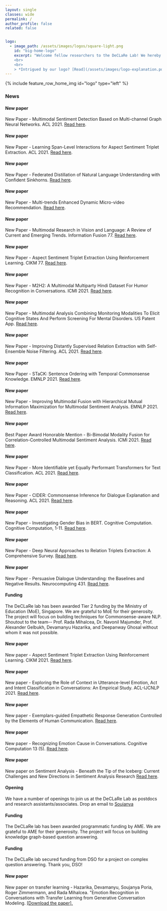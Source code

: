 ```yaml
---
layout: single
classes: wide
permalink: /
author_profile: false
related: false


logo:
  - image_path: /assets/images/logos/square-light.png
    id: "big-home-logo"
    excerpt: "Welcome fellow researchers to the DeCLaRe Lab! We hereby **DeCLaRe** our quest to breathe _cognitive_ and _language_ skills of human-like depth into machines by solving challenging NLP problems, such as, dialogue comprehension and generation, commonsense reasoning, multimodal understanding, and more. Addressing such open research problems requires powerful, scalable, and data-hungry algorithms. As such, we develop cutting-edge neural models, based on sound linguistic concepts. To know more about our work, please browse our catalog of [publications](/publications/).
    <br>
    <br>
    > *Intrigued by our logo? [Read](/assets/images/logo-explanation.pdf) the story behind it.*"
---
```

{% include feature_row_home_img id="logo" type="left" %}

### News

<div class="notice--success">
  <h4>New paper</h4>
  <p>
    New Paper - Multimodal Sentiment Detection Based on Multi-channel Graph Neural Networks. ACL 2021. <a href="{{ site.url }}{{ site.baseurl }}/assets/pdfs/Multimodal Sentiment Detection Based on Multi-channel.pdf">Read here</a>.
  </p>
</div>

<div class="notice--success">
  <h4>New paper</h4>
  <p>
    New Paper - Learning Span-Level Interactions for Aspect Sentiment Triplet Extraction. ACL 2021. <a href="{{ site.url }}{{ site.baseurl }}/assets/pdfs/Learning Span-Level Interactions for Aspect Sentiment Triplet Extraction.pdf">Read here</a>.
  </p>
</div>

<div class="notice--success">
  <h4>New paper</h4>
  <p>
    New Paper - Federated Distillation of Natural Language Understanding with Confident Sinkhorns. <a href="{{ site.url }}{{ site.baseurl }}/assets/pdfs/FEDERATED DISTILLATION OF NATURAL LANGUAGE.pdf">Read here</a>.
  </p>
</div>

<div class="notice--success">
  <h4>New paper</h4>
  <p>
    New Paper - Multi-trends Enhanced Dynamic Micro-video Recommendation. <a href="{{ site.url }}{{ site.baseurl }}/assets/pdfs/Multi-trends Enhanced Dynamic Micro-video Recommendation.pdf">Read here</a>.
  </p>
</div>

<div class="notice--success">
  <h4>New paper</h4>
  <p>
    New Paper - Multimodal Research in Vision and Language: A Review of Current and Emerging Trends. Information Fusion 77. <a href="{{ site.url }}{{ site.baseurl }}/assets/pdfs/Multimodal Research in Vision and Language.pdf">Read here</a>.
  </p>
</div>

<div class="notice--success">
  <h4>New paper</h4>
  <p>
    New Paper - Aspect Sentiment Triplet Extraction Using Reinforcement Learning. CIKM 77. <a href="{{ site.url }}{{ site.baseurl }}/assets/pdfs/Aspect Sentiment Triplet Extraction Using.pdf">Read here</a>.
  </p>
</div>

<div class="notice--success">
  <h4>New paper</h4>
  <p>
    New Paper - M2H2: A Multimodal Multiparty Hindi Dataset For Humor Recognition in Conversations. ICMI 2021. <a href="{{ site.url }}{{ site.baseurl }}/assets/pdfs/M2H2.pdf">Read here</a>.
  </p>
</div>

<div class="notice--success">
  <h4>New paper</h4>
  <p>
    New Paper - Multimodal Analysis Combining Monitoring Modalities To Elicit Cognitive States And Perform Screening For Mental Disorders. US Patent App. <a href="{{ site.url }}{{ site.baseurl }}/assets/pdfs/MULTIMODAL ANALYSIS COMBINING MONITORING MODALITIES.pdf">Read here</a>.
  </p>
</div>

<div class="notice--success">
  <h4>New paper</h4>
  <p>
    New Paper - Improving Distantly Supervised Relation Extraction with Self-Ensemble Noise Filtering. ACL 2021. <a href="{{ site.url }}{{ site.baseurl }}/assets/pdfs/Improving Distantly Supervised Relation Extraction.pdf">Read here</a>.
  </p>
</div>

<div class="notice--success">
  <h4>New paper</h4>
  <p>
    New Paper - STaCK: Sentence Ordering with Temporal Commonsense Knowledge. EMNLP 2021. <a href="{{ site.url }}{{ site.baseurl }}/assets/pdfs/STaCK.pdf">Read here</a>.
  </p>
</div>

<div class="notice--success">
  <h4>New paper</h4>
  <p>
    New Paper - Improving Multimodal Fusion with Hierarchical Mutual Information Maximization for Multimodal Sentiment Analysis. EMNLP 2021. <a href="{{ site.url }}{{ site.baseurl }}/assets/pdfs/Improving_Multimodal_Fusion.pdf">Read here</a>.
  </p>
</div>

<div class="notice--success">
  <h4>New paper</h4>
  <p>
    Best Paper Award Honorable Mention - Bi-Bimodal Modality Fusion for Correlation-Controlled Multimodal Sentiment Analysis. ICMI 2021. <a href="{{ site.url }}{{ site.baseurl }}/assets/pdfs/Bi-Bimodal_Analysis.pdf">Read here</a>.
  </p>
</div>

<div class="notice--success">
  <h4>New paper</h4>
  <p>
    New Paper - More Identifiable yet Equally Performant Transformers for Text Classification. ACL 2021. <a href="{{ site.url }}{{ site.baseurl }}/assets/pdfs/Equally Performant Transformers.pdf">Read here</a>.
  </p>
</div>

<div class="notice--success">
  <h4>New paper</h4>
  <p>
    New Paper - CIDER: Commonsense Inference for Dialogue Explanation and Reasoning. ACL 2021. <a href="{{ site.url }}{{ site.baseurl }}/assets/pdfs/Investigating Gender Bias in BERT.pdf">Read here</a>.
  </p>
</div>

<div class="notice--success">
  <h4>New paper</h4>
  <p>
    New Paper - Investigating Gender Bias in BERT. Cognitive Computation. Cognitive Computation, 1-11. <a href="{{ site.url }}{{ site.baseurl }}/assets/pdfs/Investigating Gender Bias in BERT.pdf">Read here</a>.
  </p>
</div>

<div class="notice--success">
  <h4>New paper</h4>
  <p>
    New Paper - Deep Neural Approaches to Relation Triplets Extraction: A Comprehensive Survey. <a href="{{ site.url }}{{ site.baseurl }}/assets/pdfs/Deep Neural Approaches to Relation Triplets Extraction.pdf">Read here</a>.
  </p>
</div>

<div class="notice--success">
  <h4>New paper</h4>
  <p>
    New Paper - Persuasive Dialogue Understanding: the Baselines and Negative Results. Neurocomputing 431. <a href="{{ site.url }}{{ site.baseurl }}/assets/pdfs/Persuasive Dialogue Understanding the Baselines and Negative Results.pdf">Read here</a>.
  </p>
</div>

<div class="notice--warning">
  <h4>Funding</h4>
  <p>The DeCLaRe lab has been awarded Tier 2 funding by the Ministry of Education (MoE), Singapore. We are grateful to MoE for their generosity. The project will focus on building techniques for Commonsense-aware NLP. Shoutout to the team-- Prof. Rada Mihalcea, Dr. Navonil Majumder, Prof. Alexander Gelbukh, Devamanyu Hazarika, and Deepanway Ghosal without whom it was not possible.
  </p>
</div>

<div class="notice--warning">
  <h4>New paper</h4>
  <p>
    New paper - Aspect Sentiment Triplet Extraction Using Reinforcement Learning. CIKM 2021. <a href="{{ site.url }}{{ site.baseurl }}/assets/pdfs/ASTE_RL_CIKM_2021_FINAL.pdf">Read here</a>.
  </p>
</div>

<div class="notice--success">
  <h4>New paper</h4>
  <p>
    New paper - Exploring the Role of Context in Utterance-level Emotion, Act and Intent Classification in Conversations: An Empirical Study. ACL-IJCNLP 2021. <a href="{{ site.url }}{{ site.baseurl }}/assets/pdfs/dialogue-understanding-acl2021-findings.pdf">Read here</a>.
  </p>
</div>

<div class="notice--success">
  <h4>New paper</h4>
  <p>
    New paper - Exemplars-guided Empathetic Response Generation Controlled by the Elements of Human Communication. <a href="{{ site.url }}{{ site.baseurl }}/assets/pdfs/Exemplars-guided Empathetic Response.pdf">Read here</a>.
  </p>
</div>

<div class="notice--success">
  <h4>New paper</h4>
  <p>
    New paper - Recognizing Emotion Cause in Conversations. Cognitive Computation 13 (5). <a href="https://arxiv.org/pdf/2012.11820.pdf">Read here</a>.
  </p>
</div>

<div class="notice--success">
  <h4>New paper</h4>
  <p>
    New paper on Sentiment Analysis - Beneath the Tip of the Iceberg: Current Challenges and New Directions in Sentiment Analysis Research <a href="{{ site.url }}{{ site.baseurl }}/assets/pdfs/Sentiment_Analysis_New_Directions.pdf">Read here</a>.
  </p>
</div>
<div class="notice--info">
  <h4>Opening</h4>
  <p>We have a number of openings to join us at the DeCLaRe Lab as postdocs and research assistants/associates. Drop an email to <a href="mailto:sporia@sutd.edu.sg">Soujanya</a></p>
</div>

<div class="notice--warning">
  <h4>Funding</h4>
  <p>The DeCLaRe lab has been awarded programmatic funding by AME. We are grateful to AME for their generosity. The project will focus on building knowledge graph-based question answering.
  </p>
</div>
<div class="notice--warning">
  <h4>Funding</h4>
  <p>
  	The DeCLaRe lab secured funding from DSO for a project on complex question answering. Thank you, DSO!
  </p>
  </div>
<div class="notice--success">
  <h4>New paper</h4>
  <p>
  	New paper on transfer learning - Hazarika, Devamanyu, Soujanya Poria, Roger Zimmermann, and Rada Mihalcea. "Emotion Recognition in Conversations with Transfer Learning from Generative Conversation Modeling. <a href="https://arxiv.org/pdf/1910.04980">[Download the paper].</a>
  </p>
</div>
